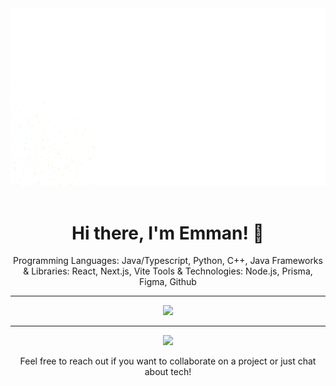 <div align="center">
  <img src="https://github.com/icecubes99/icecubes99/blob/main/ReadMePhoto.png">
  <br/>
  <br/>

  # Hi there, I'm Emman! 👋

Programming Languages: Java/Typescript, Python, C++, Java
Frameworks & Libraries: React, Next.js, Vite
Tools & Technologies: Node.js, Prisma, Figma, Github

  ---

  ![](https://github-readme-streak-stats.herokuapp.com/?user=icecubes99&theme=dark&hide_border=false)

  ---

  [![](https://visitcount.itsvg.in/api?id=icecubes99&icon=0&color=0)](https://visitcount.itsvg.in)

  Feel free to reach out if you want to collaborate on a project or just chat about tech!
</div>
